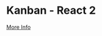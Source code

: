 # Kanban - React 2
[More Info](https://github.com/metacube-manthan-rajoria/Assignments/tree/main/003%20-%20UI%20Design%20%26%20Development/Chapter%20010%20-%20Kanban%20React%202)

